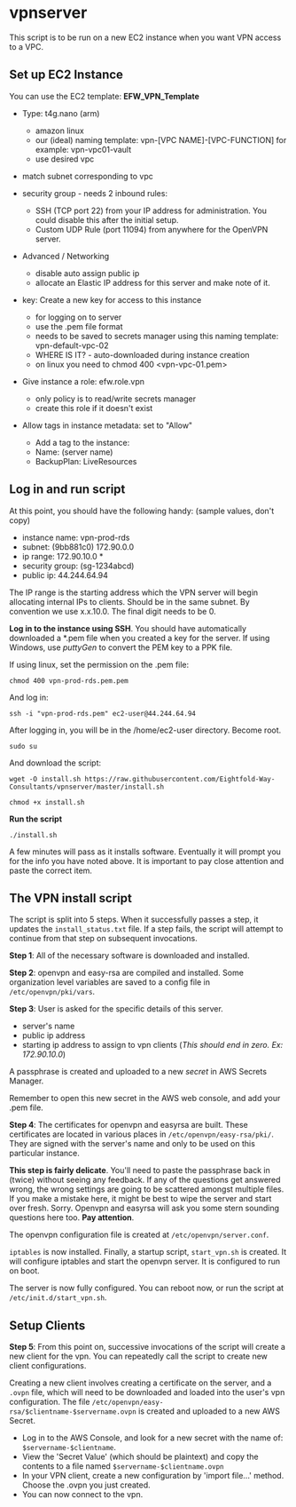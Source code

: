 # vpnserver

This script is to be run on a new EC2 instance when you want VPN access to a VPC.

## Set up EC2 Instance

You can use the EC2 template:  **EFW_VPN_Template**

- Type:  t4g.nano  (arm)
  - amazon linux
  - our (ideal) naming template:   vpn-[VPC NAME]-[VPC-FUNCTION]   for example: vpn-vpc01-vault
  - use desired vpc

- match subnet corresponding to vpc

- security group - needs 2 inbound rules:
   - SSH (TCP port 22) from your IP address for administration. You could disable this after the initial setup.
   - Custom UDP Rule (port 11094) from anywhere for the OpenVPN server.

- Advanced / Networking
  - disable auto assign public ip
  - allocate an Elastic IP address for this server and make note of it.

- key: Create a new key for access to this instance
  - for logging on to server
  - use the .pem file format
  - needs to be saved to secrets manager using this naming template:  vpn-default-vpc-02
  - WHERE IS IT?  - auto-downloaded during instance creation
  - on linux you need to   chmod 400 <vpn-vpc-01.pem>
       
- Give instance a role:   efw.role.vpn 
  - only policy is to read/write secrets manager
  - create this role if it doesn't exist

- Allow tags in instance metadata: set to "Allow"
  - Add a tag to the instance:
  - Name:   (server name)
  - BackupPlan: LiveResources

## Log in and run script

At this point, you should have the following handy:   (sample values, don't copy)

- instance name:  vpn-prod-rds
- subnet: (9bb881c0)  172.90.0.0
- ip range: 172.90.10.0 *
- security group: (sg-1234abcd)
- public ip: 44.244.64.94

The IP range is the starting address which the VPN server will begin allocating internal IPs to clients. Should be in the same subnet. By convention we use x.x.10.0. The final digit needs to be 0. 

**Log in to the instance using SSH**. You should have automatically downloaded a *.pem file when you created a key for the server. If using Windows, use *puttyGen* to convert the PEM key to a PPK file.

If using linux, set the permission on the .pem file:

    chmod 400 vpn-prod-rds.pem.pem
    
And log in:

    ssh -i "vpn-prod-rds.pem" ec2-user@44.244.64.94

After logging in, you will be in the /home/ec2-user directory. Become root.

    sudo su

And download the script:

    wget -O install.sh https://raw.githubusercontent.com/Eightfold-Way-Consultants/vpnserver/master/install.sh

    chmod +x install.sh

**Run the script**

    ./install.sh

A few minutes will pass as it installs software. Eventually it will prompt you for the info you have noted above. It is important to pay close attention and paste the correct item.

## The VPN install script

The script is split into 5 steps. When it successfully passes a step, it updates the `install_status.txt` file. If a step fails, the script will attempt to continue from that step on subsequent invocations.

**Step 1**: All of the necessary software is downloaded and installed.

**Step 2**: openvpn and easy-rsa are compiled and installed.  Some organization level variables are saved to a config file in `/etc/openvpn/pki/vars`.

**Step 3**: User is asked for the specific details of this server.

- server's name
- public ip address
- starting ip address to assign to vpn clients (*This should end in zero. Ex: 172.90.10.0*)

A passphrase is created and uploaded to a new *secret* in AWS Secrets Manager. 

Remember to open this new secret in the AWS web console, and add your .pem file.

**Step 4**: The certificates for openvpn and easyrsa are built. These certificates are located in various places in `/etc/openvpn/easy-rsa/pki/`. They are signed with the server's name and only to be used on this particular instance. 

**This step is fairly delicate**. You'll need to paste the passphrase back in (twice) without seeing any feedback. If any of the questions get answered wrong, the wrong settings are going to be scattered amongst multiple files. If you make a mistake here, it might be best to wipe the server and start over fresh. Sorry. Openvpn and easyrsa will ask you some stern sounding questions here too. **Pay attention**.

The openvpn configuration file is created at `/etc/openvpn/server.conf`. 

`iptables` is now installed. Finally, a startup script, `start_vpn.sh` is created. It will configure iptables and start the openvpn server. It is configured to run on boot. 

The server is now fully configured. You can reboot now, or run the script at `/etc/init.d/start_vpn.sh`.

## Setup Clients

**Step 5**: From this point on, successive invocations of the script will create a new client for the vpn. You can repeatedly call the script to create new client configurations. 

Creating a new client involves creating a certificate on the server, and a `.ovpn` file, which will need to be downloaded and loaded into the user's vpn configuration. The file `/etc/openvpn/easy-rsa/$clientname-$servername.ovpn` is created and uploaded to a new AWS Secret.

- Log in to the AWS Console, and look for a new secret with the name of: `$servername-$clientname`.
- View the 'Secret Value' (which should be plaintext) and copy the contents to a file named `$servername-$clientname.ovpn`
- In your VPN client, create a new configuration by 'import file...' method. Choose the .ovpn you just created.
- You can now connect to the vpn.






